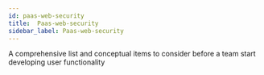```yaml
---
id: paas-web-security
title:  Paas-web-security
sidebar_label: Paas-web-security
---
```

A comprehensive list and conceptual items to consider before a team start developing user functionality
